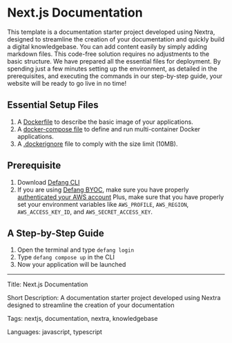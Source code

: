 # Next.js Documentation

This template is a documentation starter project developed using Nextra, designed to streamline the creation of your documentation and quickly build a digital knowledgebase. You can add content easily by simply adding markdown files. This code-free solution requires no adjustments to the basic structure. We have prepared all the essential files for deployment. By spending just a few minutes setting up the environment, as detailed in the prerequisites, and executing the commands in our step-by-step guide, your website will be ready to go live in no time!

## Essential Setup Files
1. A <a href="https://docs.docker.com/develop/develop-images/dockerfile_best-practices/">Dockerfile</a> to describe the basic image of your applications.
2. A <a href="https://docs.defang.io/docs/concepts/compose">docker-compose file</a> to define and run multi-container Docker applications.
3. A <a href="https://docs.docker.com/build/building/context/#dockerignore-files">.dockerignore</a> file to comply with the size limit (10MB).

## Prerequisite
1. Download <a href="https://github.com/defang-io/defang">Defang CLI</a>
2. If you are using <a href="https://docs.defang.io/docs/concepts/defang-byoc">Defang BYOC</a>, make sure you have properly <a href="https://docs.aws.amazon.com/cli/latest/userguide/cli-chap-configure.html">authenticated your AWS account</a>
Plus, make sure that you have properly set your environment variables like `AWS_PROFILE`, `AWS_REGION`, `AWS_ACCESS_KEY_ID`, and `AWS_SECRET_ACCESS_KEY`.

## A Step-by-Step Guide
1. Open the terminal and type `defang login`
2. Type `defang compose up` in the CLI
3. Now your application will be launched

---

Title: Next.js Documentation

Short Description: A documentation starter project developed using Nextra designed to streamline the creation of your documentation

Tags: nextjs, documentation, nextra, knowledgebase

Languages: javascript, typescript
